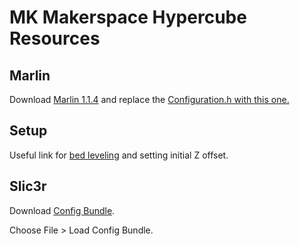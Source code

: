 # MK Makerspace Hypercube Resources


## Marlin

Download [Marlin 1.1.4](https://github.com/MarlinFirmware/Marlin/releases/tag/1.1.4) and replace the
[Configuration.h with this one.](/hypercube/Configuration.h)

## Setup

Useful link for [bed leveling](https://github.com/pflannery/Hypercube/blob/master/auto-leveling.md) and setting initial Z offset.

## Slic3r

Download [Config Bundle](/hypercube/Slic3r_config_bundle.ini).

Choose File > Load Config Bundle.

<!--
![Screenshot](/hypercube/slic3r-start-end-gcode.png)

Slic3r [Start G-code](/hypercube/start.gcode)

Slic3r [End G-code](/hypercube/end.gcode)
-->
